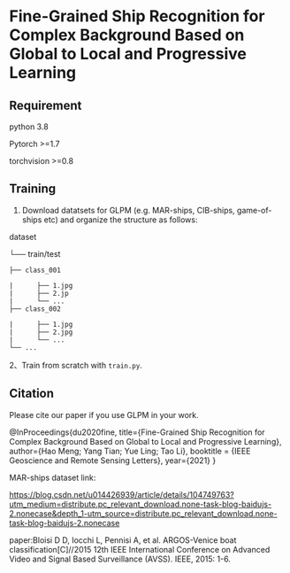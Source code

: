 # Fine-Grained Ship Recognition for Complex Background Based on Global to Local and Progressive Learning
## Requirement
python 3.8

Pytorch >=1.7

torchvision >=0.8

## Training

1. Download datatsets for GLPM (e.g. MAR-ships, CIB-ships, game-of-ships etc) and organize the structure as follows:

dataset

└── train/test

    ├── class_001
    
    |      ├── 1.jpg    
    |      ├── 2.jp
    |      └── ...    
    ├── class_002
    
    |      ├── 1.jpg
    |      ├── 2.jpg
    |      └── ...
    └── ...

2、Train from scratch with `train.py`.
## Citation
Please cite our paper if you use GLPM in your work.

@InProceedings{du2020fine,
  title={Fine-Grained Ship Recognition for Complex Background Based on Global to Local and Progressive Learning},
  author={Hao Meng; Yang Tian; Yue Ling; Tao Li},
  booktitle = {IEEE Geoscience and Remote Sensing Letters},
  year={2021}
}

MAR-ships dataset link:

https://blog.csdn.net/u014426939/article/details/104749763?utm_medium=distribute.pc_relevant_download.none-task-blog-baidujs-2.nonecase&depth_1-utm_source=distribute.pc_relevant_download.none-task-blog-baidujs-2.nonecase

paper:Bloisi D D, Iocchi L, Pennisi A, et al. ARGOS-Venice boat classification[C]//2015 12th IEEE International Conference on Advanced Video and Signal Based Surveillance (AVSS). IEEE, 2015: 1-6.
